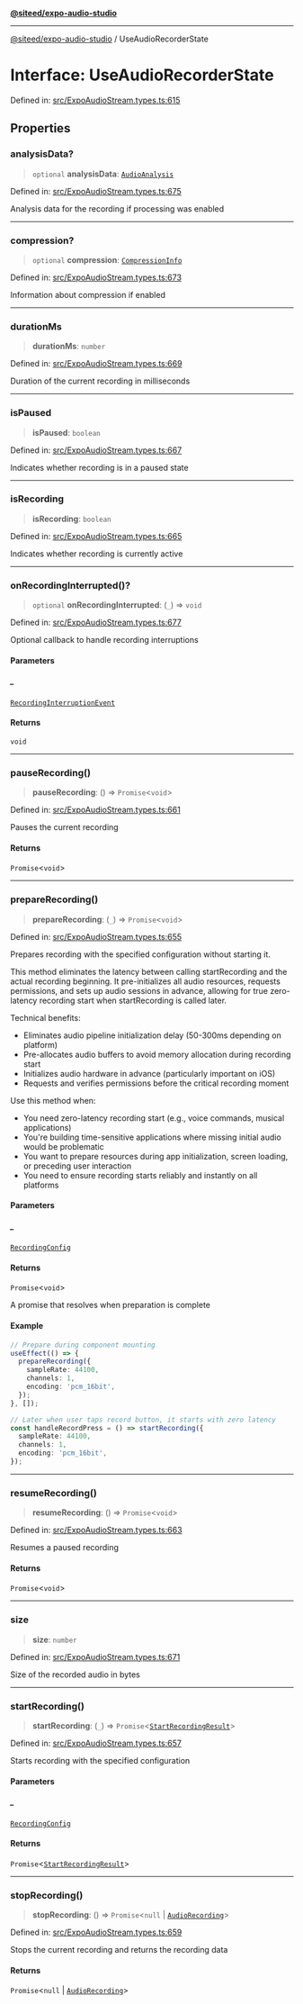 [**@siteed/expo-audio-studio**](../README.md)

***

[@siteed/expo-audio-studio](../README.md) / UseAudioRecorderState

# Interface: UseAudioRecorderState

Defined in: [src/ExpoAudioStream.types.ts:615](https://github.com/deeeed/expo-audio-stream/blob/1af374ada18ec2cd4edeb151fc0e91e54f783b9e/packages/expo-audio-studio/src/ExpoAudioStream.types.ts#L615)

## Properties

### analysisData?

> `optional` **analysisData**: [`AudioAnalysis`](AudioAnalysis.md)

Defined in: [src/ExpoAudioStream.types.ts:675](https://github.com/deeeed/expo-audio-stream/blob/1af374ada18ec2cd4edeb151fc0e91e54f783b9e/packages/expo-audio-studio/src/ExpoAudioStream.types.ts#L675)

Analysis data for the recording if processing was enabled

***

### compression?

> `optional` **compression**: [`CompressionInfo`](CompressionInfo.md)

Defined in: [src/ExpoAudioStream.types.ts:673](https://github.com/deeeed/expo-audio-stream/blob/1af374ada18ec2cd4edeb151fc0e91e54f783b9e/packages/expo-audio-studio/src/ExpoAudioStream.types.ts#L673)

Information about compression if enabled

***

### durationMs

> **durationMs**: `number`

Defined in: [src/ExpoAudioStream.types.ts:669](https://github.com/deeeed/expo-audio-stream/blob/1af374ada18ec2cd4edeb151fc0e91e54f783b9e/packages/expo-audio-studio/src/ExpoAudioStream.types.ts#L669)

Duration of the current recording in milliseconds

***

### isPaused

> **isPaused**: `boolean`

Defined in: [src/ExpoAudioStream.types.ts:667](https://github.com/deeeed/expo-audio-stream/blob/1af374ada18ec2cd4edeb151fc0e91e54f783b9e/packages/expo-audio-studio/src/ExpoAudioStream.types.ts#L667)

Indicates whether recording is in a paused state

***

### isRecording

> **isRecording**: `boolean`

Defined in: [src/ExpoAudioStream.types.ts:665](https://github.com/deeeed/expo-audio-stream/blob/1af374ada18ec2cd4edeb151fc0e91e54f783b9e/packages/expo-audio-studio/src/ExpoAudioStream.types.ts#L665)

Indicates whether recording is currently active

***

### onRecordingInterrupted()?

> `optional` **onRecordingInterrupted**: (`_`) => `void`

Defined in: [src/ExpoAudioStream.types.ts:677](https://github.com/deeeed/expo-audio-stream/blob/1af374ada18ec2cd4edeb151fc0e91e54f783b9e/packages/expo-audio-studio/src/ExpoAudioStream.types.ts#L677)

Optional callback to handle recording interruptions

#### Parameters

##### \_

[`RecordingInterruptionEvent`](RecordingInterruptionEvent.md)

#### Returns

`void`

***

### pauseRecording()

> **pauseRecording**: () => `Promise`\<`void`\>

Defined in: [src/ExpoAudioStream.types.ts:661](https://github.com/deeeed/expo-audio-stream/blob/1af374ada18ec2cd4edeb151fc0e91e54f783b9e/packages/expo-audio-studio/src/ExpoAudioStream.types.ts#L661)

Pauses the current recording

#### Returns

`Promise`\<`void`\>

***

### prepareRecording()

> **prepareRecording**: (`_`) => `Promise`\<`void`\>

Defined in: [src/ExpoAudioStream.types.ts:655](https://github.com/deeeed/expo-audio-stream/blob/1af374ada18ec2cd4edeb151fc0e91e54f783b9e/packages/expo-audio-studio/src/ExpoAudioStream.types.ts#L655)

Prepares recording with the specified configuration without starting it.

This method eliminates the latency between calling startRecording and the actual recording beginning.
It pre-initializes all audio resources, requests permissions, and sets up audio sessions in advance,
allowing for true zero-latency recording start when startRecording is called later.

Technical benefits:
- Eliminates audio pipeline initialization delay (50-300ms depending on platform)
- Pre-allocates audio buffers to avoid memory allocation during recording start
- Initializes audio hardware in advance (particularly important on iOS)
- Requests and verifies permissions before the critical recording moment

Use this method when:
- You need zero-latency recording start (e.g., voice commands, musical applications)
- You're building time-sensitive applications where missing initial audio would be problematic
- You want to prepare resources during app initialization, screen loading, or preceding user interaction
- You need to ensure recording starts reliably and instantly on all platforms

#### Parameters

##### \_

[`RecordingConfig`](RecordingConfig.md)

#### Returns

`Promise`\<`void`\>

A promise that resolves when preparation is complete

#### Example

```ts
// Prepare during component mounting
useEffect(() => {
  prepareRecording({
    sampleRate: 44100,
    channels: 1,
    encoding: 'pcm_16bit',
  });
}, []);

// Later when user taps record button, it starts with zero latency
const handleRecordPress = () => startRecording({
  sampleRate: 44100,
  channels: 1,
  encoding: 'pcm_16bit',
});
```

***

### resumeRecording()

> **resumeRecording**: () => `Promise`\<`void`\>

Defined in: [src/ExpoAudioStream.types.ts:663](https://github.com/deeeed/expo-audio-stream/blob/1af374ada18ec2cd4edeb151fc0e91e54f783b9e/packages/expo-audio-studio/src/ExpoAudioStream.types.ts#L663)

Resumes a paused recording

#### Returns

`Promise`\<`void`\>

***

### size

> **size**: `number`

Defined in: [src/ExpoAudioStream.types.ts:671](https://github.com/deeeed/expo-audio-stream/blob/1af374ada18ec2cd4edeb151fc0e91e54f783b9e/packages/expo-audio-studio/src/ExpoAudioStream.types.ts#L671)

Size of the recorded audio in bytes

***

### startRecording()

> **startRecording**: (`_`) => `Promise`\<[`StartRecordingResult`](StartRecordingResult.md)\>

Defined in: [src/ExpoAudioStream.types.ts:657](https://github.com/deeeed/expo-audio-stream/blob/1af374ada18ec2cd4edeb151fc0e91e54f783b9e/packages/expo-audio-studio/src/ExpoAudioStream.types.ts#L657)

Starts recording with the specified configuration

#### Parameters

##### \_

[`RecordingConfig`](RecordingConfig.md)

#### Returns

`Promise`\<[`StartRecordingResult`](StartRecordingResult.md)\>

***

### stopRecording()

> **stopRecording**: () => `Promise`\<`null` \| [`AudioRecording`](AudioRecording.md)\>

Defined in: [src/ExpoAudioStream.types.ts:659](https://github.com/deeeed/expo-audio-stream/blob/1af374ada18ec2cd4edeb151fc0e91e54f783b9e/packages/expo-audio-studio/src/ExpoAudioStream.types.ts#L659)

Stops the current recording and returns the recording data

#### Returns

`Promise`\<`null` \| [`AudioRecording`](AudioRecording.md)\>
